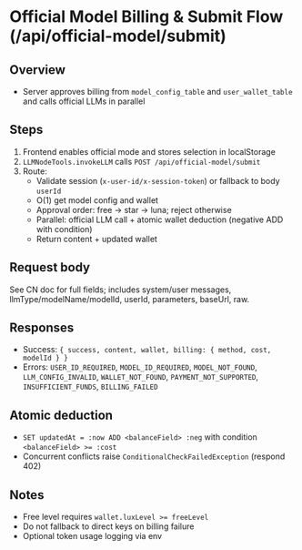 # Official Model Billing & Submit Flow (/api/official-model/submit)

## Overview
- Server approves billing from `model_config_table` and `user_wallet_table` and calls official LLMs in parallel

## Steps
1) Frontend enables official mode and stores selection in localStorage
2) `LLMNodeTools.invokeLLM` calls `POST /api/official-model/submit`
3) Route:
   - Validate session (`x-user-id/x-session-token`) or fallback to body `userId`
   - O(1) get model config and wallet
   - Approval order: free → star → luna; reject otherwise
   - Parallel: official LLM call + atomic wallet deduction (negative ADD with condition)
   - Return content + updated wallet

## Request body
See CN doc for full fields; includes system/user messages, llmType/modelName/modelId, userId, parameters, baseUrl, raw.

## Responses
- Success: `{ success, content, wallet, billing: { method, cost, modelId } }`
- Errors: `USER_ID_REQUIRED`, `MODEL_ID_REQUIRED`, `MODEL_NOT_FOUND`, `LLM_CONFIG_INVALID`, `WALLET_NOT_FOUND`, `PAYMENT_NOT_SUPPORTED`, `INSUFFICIENT_FUNDS`, `BILLING_FAILED`

## Atomic deduction
- `SET updatedAt = :now ADD <balanceField> :neg` with condition `<balanceField> >= :cost`
- Concurrent conflicts raise `ConditionalCheckFailedException` (respond 402)

## Notes
- Free level requires `wallet.luxLevel >= freeLevel`
- Do not fallback to direct keys on billing failure
- Optional token usage logging via env
